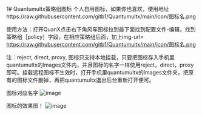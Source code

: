 1# Quantumultx策略组图标
 个人自用图标，如果你也喜欢，使用地址https://raw.githubusercontent.com/gitb1/Quantumultx/main/icon/图标名.png


使用方法：打开QuanX点击右下角风车图标拉到最下面找到配置文件-编辑，找到策略组［policy］字段，在相应策略组后面，加上img-url= https://raw.githubusercontent.com/gitb1/Quantumultx/main/icon/图标名.png 
  
注：reject, direct, proxy, 图标只支持本地挂载，只要把图标存入手机里quantumultx的lmages文件内，并且图标的名字一样使用reject，direct，proxy即可。挂载远程图标不生效时，打开手机里quantumultx的lmages文件夹，把原有的图标文件删掉，再把quantumultx退出后台重新打开便可。
 

图标对应名字
![image](https://raw.githubusercontent.com/gitb1/Quantumultx/main/icon/x/2020-11.JPG)

图标的效果图！
![image](https://raw.githubusercontent.com/gitb1/Quantumultx/main/icon/x/202011.JPG)
